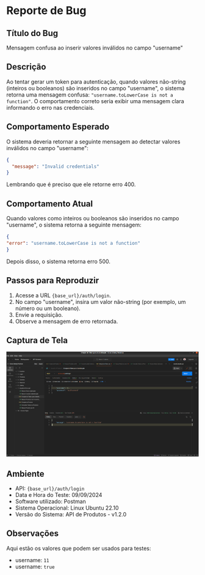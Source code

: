 # Reporte de Bug

## Título do Bug
Mensagem confusa ao inserir valores inválidos no campo "username"

## Descrição
Ao tentar gerar um token para autenticação, quando valores não-string (inteiros ou booleanos) são inseridos no campo "username", 
o sistema retorna uma mensagem confusa: `"username.toLowerCase is not a function"`. O comportamento correto seria exibir 
uma mensagem clara informando o erro nas credenciais.

## Comportamento Esperado
O sistema deveria retornar a seguinte mensagem ao detectar valores inválidos no campo "username":
```json
{
  "message": "Invalid credentials"
}
```
Lembrando que é preciso que ele retorne erro 400.

## Comportamento Atual
Quando valores como inteiros ou booleanos são inseridos no campo "username", o sistema retorna a seguinte mensagem:
```json
{
"error": "username.toLowerCase is not a function"
}
```
Depois disso, o sistema retorna erro 500.

## Passos para Reproduzir
1. Acesse a URL `{base_url}/auth/login`.
2. No campo "username", insira um valor não-string (por exemplo, um número ou um booleano).
3. Envie a requisição.
4. Observe a mensagem de erro retornada.

## Captura de Tela
![BUG-06.png](..%2FXX%20-%20pictures%2FBUG-06.png)

## Ambiente
- API: `{base_url}/auth/login`
- Data e Hora do Teste: 09/09/2024
- Software utilizado: Postman
- Sistema Operacional: Linux Ubuntu 22.10
- Versão do Sistema: API de Produtos - v1.2.0

## Observações
Aqui estão os valores que podem ser usados para testes:
- username: ``11``
- username: ``true``